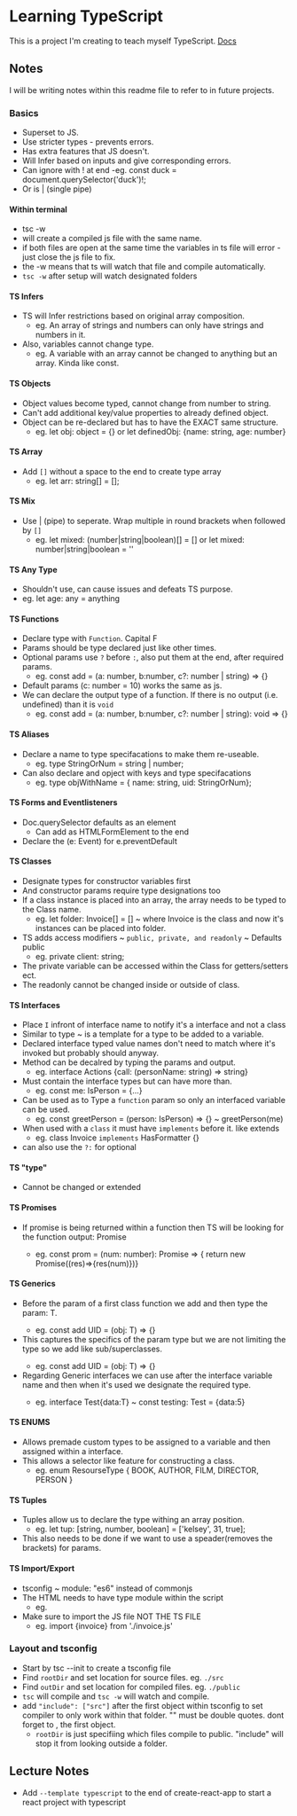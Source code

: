 # Learning TypeScript
This is a project I'm creating to teach myself TypeScript.
[Docs](https://www.typescriptlang.org/docs/)
## Notes
I will be writing notes within this readme file to refer to in future projects.
### Basics
 - Superset to JS.
 - Use stricter types - prevents errors.
 - Has extra features that JS doesn't.
 - Will Infer based on inputs and give corresponding errors.
 - Can ignore with ! at end
    -eg. const duck = document.querySelector('duck')!;
 - Or is | (single pipe)
#### Within terminal 
 - tsc <filename> -w
 - will create a compiled js file with the same name.
 - if both files are open at the same time the variables in ts file will error - just close the js file to fix.
 - the -w means that ts will watch that file and compile automatically.
 - `tsc -w` after setup will watch designated folders
 #### TS Infers
  - TS will Infer restrictions based on original array composition.
     - eg. An array of strings and numbers can only have strings and numbers in it.  
 - Also, variables cannot change type.
     - eg. A variable with an array cannot be changed to anything but an array. Kinda like const.
#### TS Objects
 - Object values become typed, cannot change from number to string.
 - Can't add additional key/value properties to already defined object.
 - Object can be re-declared but has to have the EXACT same structure. 
   - eg. let obj: object = {} or let definedObj: {name: string, age: number}
#### TS Array
 - Add `[]` without a space to the end to create type array
   - eg. let arr: string[] = [];
#### TS Mix
 - Use | (pipe) to seperate. Wrap multiple in round brackets when followed by `[]`
    - eg. let mixed: (number|string|boolean)[] = [] or let mixed: number|string|boolean = '' 
#### TS Any Type
 - Shouldn't use, can cause issues and defeats TS purpose.
  - eg. let age: any = anything
#### TS Functions
 - Declare type with `Function`. Capital F
 - Params should be type declared just like other times.
 - Optional params use `?` before `:`, also put them at the end, after required params.
    - eg. const add = (a: number, b:number, c?: number | string) => {}
 - Default params (c: number = 10) works the same as js.
 - We can declare the output type of a function. If there is no output (i.e. undefined) than it is `void`
    - eg. const add = (a: number, b:number, c?: number | string): void => {}
#### TS Aliases
 - Declare a name to type specifacations to make them re-useable.
   - eg. type StringOrNum = string | number; 
 - Can also declare and opject with keys and type specifacations
   - eg. type objWithName = { name: string, uid: StringOrNum};
#### TS Forms and Eventlisteners
 - Doc.querySelector defaults as an element
    - Can add as HTMLFormElement to the end 
 - Declare the (e: Event) for e.preventDefault

#### TS Classes
 - Designate types for constructor variables first
 - And constructor params require type designations too
 - If a class instance is placed into an array, the array needs to be typed to the Class name.
    - eg. let folder: Invoice[] = []  ~ where Invoice is the class and now it's instances can be placed into folder.
 - TS adds access modifiers ~ `public, private, and readonly` ~ Defaults public
   - eg. private client: string;
 - The private variable can be accessed within the Class for getters/setters ect.
 - The readonly cannot be changed inside or outside of class.
 #### TS Interfaces
  - Place `I` infront of interface name to notify it's a interface and not a class
  - Similar to type ~ is a template for a type to be added to a variable. 
  - Declared interface typed value names don't need to match where it's invoked but probably should anyway.
  - Method can be decalred by typing the params and output.
     - eg. interface Actions {call: (personName: string) => string}
  - Must contain the interface types but can have more than.
    - eg. const me: IsPerson = {...}
  - Can be used as to Type a `function` param so only an interfaced variable can be used.
    - eg. const greetPerson = (person: IsPerson) => {} ~ greetPerson(me)
  - When used with a `class` it must have `implements` before it. like extends
    - eg. class Invoice `implements` HasFormatter {}
  - can also use the `?:` for optional
#### TS "type"
  - Cannot be changed or extended 
#### TS Promises
  - If promise is being returned within a function then TS will be looking for the function output: Promise<Type>
    - eg. const prom = (num: number): Promise<number> => { return new Promise((res)=>{res(num)})}
#### TS Generics
  - Before the param of a first class function we add <T> and then type the param: T.
    - eg. const add UID = <T>(obj: T) => {}
  - This captures the specifics of the param type but we are not limiting the type so we add <T extends object> like sub/superclasses.
     - eg. const add UID = <T extend object>(obj: T) => {} 
  - Regarding Generic interfaces we can use <T> after the interface variable name and then when it's used we designate the required type.
    - eg. interface Test<T>{data:T}  ~ const testing: Test<number> = {data:5}
#### TS ENUMS
  - Allows premade custom types to be assigned to a variable and then assigned within a interface.
  - This allows a selector like feature for constructing a class.
    - eg. enum ResourseType { BOOK, AUTHOR, FILM, DIRECTOR, PERSON }
#### TS Tuples
  - Tuples allow us to declare the type withing an array position.
    - eg. let tup: [string, number, boolean] = ['kelsey', 31, true];
  - This also needs to be done if we want to use a speader(removes the brackets) for params.
#### TS Import/Export
 - tsconfig ~ module: "es6" instead of commonjs
 - The HTML needs to have type module within the script
    - eg. <script type="module" src='app.js'></script>
 - Make sure to import the JS file NOT THE TS FILE
   - eg. import {invoice} from './invoice.js'
### Layout and tsconfig 
 - Start by tsc --init to create a tsconfig file
 - Find `rootDir` and set location for source files. eg. `./src`
 - Find `outDir` and set location for compiled files. eg. `./public`
 - `tsc` will compile and `tsc -w` will watch and compile.
 - add `"include": ["src"]` after the first object within tsconfig to set compiler to only work within that folder. "" must be double quotes. dont forget to , the first object.
      - `rootDir` is just specifiing which files compile to public. "include" will stop it from looking outside a folder.

## Lecture Notes
 - Add `--template typescript` to the end of create-react-app to start a react project with typescript